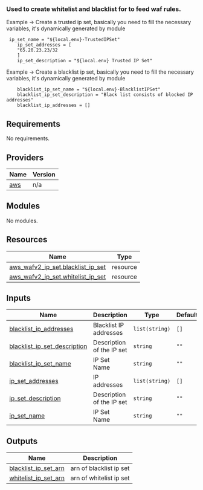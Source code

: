 ### Used to create whitelist and blacklist for to feed waf rules.


Example -> Create a trusted ip set, basically you need to fill the necessary variables, it's dynamically generated by module
```
 ip_set_name = "${local.env}-TrustedIPSet"
    ip_set_addresses = [
    "65.20.23.23/32
    ]
    ip_set_description = "${local.env} Trusted IP Set"
```


Example -> Create a blacklist ip set, basically you need to fill the necessary variables, it's dynamically generated by module

```
    blacklist_ip_set_name = "${local.env}-BlacklistIPSet"
    blacklist_ip_set_description = "Black list consists of blocked IP addresses"
    blacklist_ip_addresses = []
```




## Requirements

No requirements.

## Providers

| Name | Version |
|------|---------|
| <a name="provider_aws"></a> [aws](#provider\_aws) | n/a |

## Modules

No modules.

## Resources

| Name | Type |
|------|------|
| [aws_wafv2_ip_set.blacklist_ip_set](https://registry.terraform.io/providers/hashicorp/aws/latest/docs/resources/wafv2_ip_set) | resource |
| [aws_wafv2_ip_set.whitelist_ip_set](https://registry.terraform.io/providers/hashicorp/aws/latest/docs/resources/wafv2_ip_set) | resource |

## Inputs

| Name | Description | Type | Default | Required |
|------|-------------|------|---------|:--------:|
| <a name="input_blacklist_ip_addresses"></a> [blacklist\_ip\_addresses](#input\_blacklist\_ip\_addresses) | Blacklist IP addresses | `list(string)` | `[]` | no |
| <a name="input_blacklist_ip_set_description"></a> [blacklist\_ip\_set\_description](#input\_blacklist\_ip\_set\_description) | Description of the IP set | `string` | `""` | no |
| <a name="input_blacklist_ip_set_name"></a> [blacklist\_ip\_set\_name](#input\_blacklist\_ip\_set\_name) | IP Set Name | `string` | `""` | no |
| <a name="input_ip_set_addresses"></a> [ip\_set\_addresses](#input\_ip\_set\_addresses) | IP addresses | `list(string)` | `[]` | no |
| <a name="input_ip_set_description"></a> [ip\_set\_description](#input\_ip\_set\_description) | Description of the IP set | `string` | `""` | no |
| <a name="input_ip_set_name"></a> [ip\_set\_name](#input\_ip\_set\_name) | IP Set Name | `string` | `""` | no |

## Outputs

| Name | Description |
|------|-------------|
| <a name="output_blacklist_ip_set_arn"></a> [blacklist\_ip\_set\_arn](#output\_blacklist\_ip\_set\_arn) | arn of blacklist ip set |
| <a name="output_whitelist_ip_set_arn"></a> [whitelist\_ip\_set\_arn](#output\_whitelist\_ip\_set\_arn) | arn of whitelist ip set |
